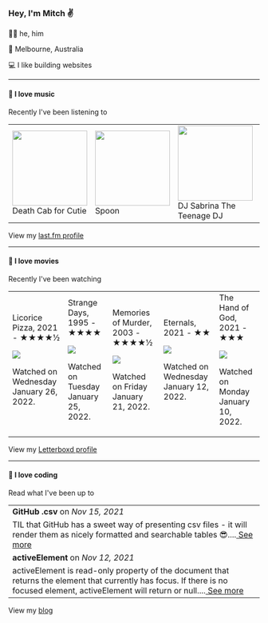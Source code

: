<article><h3>Hey, I&#x27;m Mitch ✌️</h3><section><p>🙆‍♂️ he, him</p><p>📍 Melbourne, Australia</p><p>💻 I like building websites</p></section><hr/><section><h4>💽 I love music</h4><p>Recently I&#x27;ve been listening to</p><table><tbody><td><img src="https://lastfm.freetls.fastly.net/i/u/174s/1958e8cdfa17448cbbb7f3ccb49247d9.png" height="150px" alt="" role="presentation"/><br/>Death Cab for Cutie</td><td><img src="https://lastfm.freetls.fastly.net/i/u/174s/3021935443064eddaaa090048a1f4917.png" height="150px" alt="" role="presentation"/><br/>Spoon</td><td><img src="https://lastfm.freetls.fastly.net/i/u/174s/25cc466e31139013b0bfd4b275e8ef4e.png" height="150px" alt="" role="presentation"/><br/>DJ Sabrina The Teenage DJ</td><td><img src="https://lastfm.freetls.fastly.net/i/u/174s/b962d63b14f7e2ade5b0b478f9182f64.png" height="150px" alt="" role="presentation"/><br/>The Wombats</td><td><img src="https://lastfm.freetls.fastly.net/i/u/174s/ff4d87fef6994cb397f7f8cd98614170.png" height="150px" alt="" role="presentation"/><br/>Animal Collective</td></tbody></table><span>View my <a href="https://www.last.fm/user/mylsb">last.fm profile</a></span></section><hr/><section><h4>📼 I love movies</h4><p>Recently I&#x27;ve been watching</p><table><tbody><td>Licorice Pizza, 2021 - ★★★★½<br/><span> <p><img src="https://a.ltrbxd.com/resized/film-poster/6/4/1/0/8/6/641086-licorice-pizza-0-500-0-750-crop.jpg?k=87df11f08a"/></p> <p>Watched on Wednesday January 26, 2022.</p> </span></td><td>Strange Days, 1995 - ★★★★<br/><span> <p><img src="https://a.ltrbxd.com/resized/sm/upload/1y/4q/va/98/sd-poster-0-500-0-750-crop.jpg?k=667d17aacc"/></p> <p>Watched on Tuesday January 25, 2022.</p> </span></td><td>Memories of Murder, 2003 - ★★★★½<br/><span> <p><img src="https://a.ltrbxd.com/resized/sm/upload/84/xt/e8/mw/gawnVe9cFowdoDLo9Pok12NTw39-0-500-0-750-crop.jpg?k=e3c9036c55"/></p> <p>Watched on Friday January 21, 2022.</p> </span></td><td>Eternals, 2021 - ★★<br/><span> <p><img src="https://a.ltrbxd.com/resized/film-poster/4/5/4/0/1/6/454016-eternals-0-500-0-750-crop.jpg?k=0aa4af1fc4"/></p> <p>Watched on Wednesday January 12, 2022.</p> </span></td><td>The Hand of God, 2021 - ★★★<br/><span> <p><img src="https://a.ltrbxd.com/resized/film-poster/6/4/5/5/9/8/645598-the-hand-of-god-0-500-0-750-crop.jpg?k=6b3ff7465d"/></p> <p>Watched on Monday January 10, 2022.</p> </span></td></tbody></table><span>View my <a href="https://letterboxd.com/myslab/">Letterboxd profile</a></span></section><hr/><section><h4>📰 I love coding</h4><p>Read what I&#x27;ve been up to</p><table><tbody><tr><td><b>GitHub .csv</b> on <i>Nov 15, 2021</i></td></tr><tr><td><span>TIL that GitHub has a sweet way of presenting csv files - it will render them as nicely formatted and searchable tables 😎....</span><a href="https://world.hey.com/mitch.stewart/github-csv-cfba803e"> See more</a></td></tr><tr><td><b>activeElement</b> on <i>Nov 12, 2021</i></td></tr><tr><td><span>activeElement is read-only property of the document that returns the element that currently has focus. If there is no focused element, activeElement will return <body> or null....</span><a href="https://world.hey.com/mitch.stewart/activeelement-48c14c6a"> See more</a></td></tr></tbody></table><span>View my <a href="https://world.hey.com/mitch.stewart/">blog</a></span></section></article>